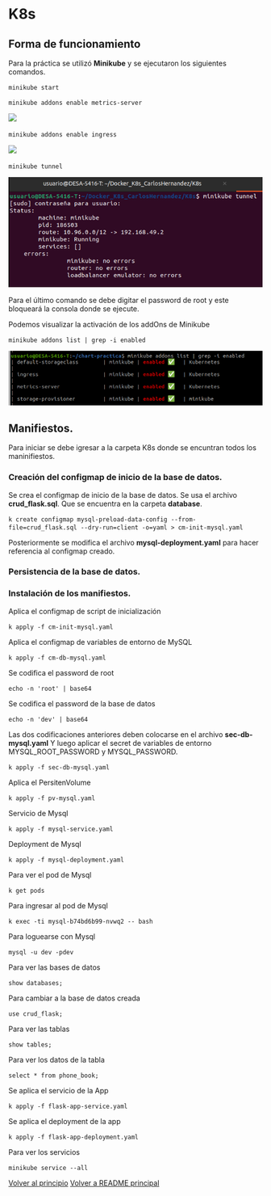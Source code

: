 # K8s

<a name="top"></a>
## Forma de funcionamiento

Para la práctica se utilizó **Minikube** y se ejecutaron los siguientes comandos. 

```
minikube start 
```
```
minikube addons enable metrics-server
```
![](imagenes/ActivacionMinikubeMetric-Server.png)
```
minikube addons enable ingress
```
![](imagenes/ActivacionMinikubeIngress.png)
```
minikube tunnel 
```
![](imagenes/ActivacionMinikubeTunnel.png)

Para el último comando se debe digitar el password de root y este bloqueará la consola donde se ejecute. 

Podemos visualizar la activación de los addOns de Minikube
```
minikube addons list | grep -i enabled 
```
![](imagenes/MinikubeEnabled.png)



## Manifiestos. 

Para iniciar se debe igresar a la carpeta K8s donde se encuntran todos los maninifiestos. 

### Creación del configmap de inicio de la base de datos.

Se crea el configmap de inicio de la base de datos.
Se usa el archivo  **crud_flask.sql**. Que se encuentra en la carpeta  **database**.
```
k create configmap mysql-preload-data-config --from-file=crud_flask.sql --dry-run=client -o=yaml > cm-init-mysql.yaml
```

Posteriormente se modifica el archivo **mysql-deployment.yaml** para hacer
referencia al configmap creado. 

### Persistencia de la base de datos.


### Instalación de los manifiestos.

Aplica el configmap de script de inicialización
```
k apply -f cm-init-mysql.yaml
```

Aplica el configmap de variables de entorno de MySQL
```
k apply -f cm-db-mysql.yaml
```

Se codifica el password de root
```
echo -n 'root' | base64
```

Se codifica el password de la base de datos
```
echo -n 'dev' | base64
```
Las dos codificaciones anteriores deben colocarse en el archivo **sec-db-mysql.yaml**
Y luego aplicar el secret de variables de entorno MYSQL_ROOT_PASSWORD y  MYSQL_PASSWORD.
```
k apply -f sec-db-mysql.yaml
```

Aplica el PersitenVolume
```
k apply -f pv-mysql.yaml 
```

Servicio de Mysql
```
k apply -f mysql-service.yaml
```

Deployment de Mysql
```
k apply -f mysql-deployment.yaml
```

Para ver el pod de Mysql
```
k get pods 
```

Para ingresar al pod de Mysql
```
k exec -ti mysql-b74bd6b99-nvwq2 -- bash
```

Para loguearse con Mysql
```
mysql -u dev -pdev
```

Para ver las bases de datos
```
show databases;
```

Para cambiar a la base de datos creada
```
use crud_flask;
```

Para  ver las tablas
```
show tables; 
```

Para  ver los datos de la tabla
```
select * from phone_book;
```

Se aplica el servicio de la App
```
k apply -f flask-app-service.yaml
```

Se aplica el deployment de la app
```
k apply -f flask-app-deployment.yaml 
```
Para ver los  servicios
```
minikube service --all
```


[Volver al principio](#top)
[Volver a README principal](../README.md)